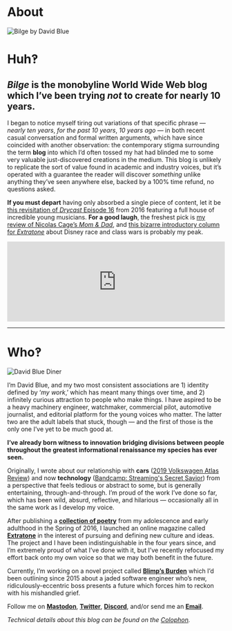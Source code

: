 # About

![Bilge by David Blue](https://i.snap.as/kT0kagG.png)

# Huh‽

## *Bilge* is the monobyline World Wide Web blog which I’ve been trying *not* to create for nearly 10 years.

I began to notice myself tiring out variations of that specific phrase — *nearly ten years*, *for the past 10 years*, *10 years ago* — in both recent casual conversation and formal written arguments, which have since coincided with another observation: the contemporary stigma surrounding the term **blog** into which I’d often tossed my hat had blinded me to some very valuable just-discovered creations in the medium. This blog is unlikely to replicate the sort of value found in academic and industry voices, but it’s operated with a guarantee the reader will discover *something* unlike anything they’ve seen anywhere else, backed by a 100% time refund, no questions asked.

**If you must depart** having only absorbed a single piece of content, let it be [this revisitation of *Drycast* Episode 16](https://anchor.fm/extratone/episodes/Juke-Master-Samantha-Carter-and-the-Producers-Extravaganza-e1neqc/a-a4674c) from 2016 featuring a full house of incredible young musicians. **For a good laugh**, the freshest pick is [my review of Nicolas Cage’s *Mom & Dad*](https://extratone.com/mom-and-dad-film-review), and [this bizarre introductory column for *Extratone*](https://extratone.com/johnny-tsunami-smart-house-slavery) about Disney race and class wars is probably my peak.

<iframe sandbox="allow-same-origin allow-scripts allow-top-navigation allow-popups allow-forms" scrolling=no width="100%" height="185" frameborder="0" src="https://embed.radiopublic.com/e?if=extratone-radio-WYDa1L&ge=s1!f76e4396345722808b3064eb45ca7053ea92f219"></iframe>

---

# Who‽

![David Blue Diner](https://i.snap.as/gZajpYw.jpeg)

I’m David Blue, and my two most consistent associations are 1) identity defined by ‘*my work*,’ which has meant many things over time, and 2) infinitely curious attraction to people who make things. I have aspired to be a heavy machinery engineer, watchmaker, commercial pilot, automotive journalist, and editorial platform for the young voices who matter. The latter two are the adult labels that stuck, though — and the first of those is the only one I’ve yet to be much good at.

**I’ve already born witness to innovation bridging divisions between people throughout the greatest informational renaissance my species has ever seen.**

Originally, I wrote about our relationship with **cars** ([2019 Volkswagen Atlas Review](https://dieselgoth.com/2019-volkswagen-atlas-sel-vr6-review)) and now **technology** ([Bandcamp: Streaming's Secret Savior](https://bilge.world/bandcamp-streaming-music)) from a perspective that feels tedious or abstract to some, but is generally entertaining, through-and-through. I’m proud of the work I’ve done so far, which has been wild, absurd, reflective, and hilarious — occasionally all in the same work as I develop my voice.

After publishing a [**collection of poetry**](http://bit.ly/Feebles) from my adolescence and early adulthood in the Spring of 2016, I launched an online magazine called [**Extratone**](http://extratone.com) in the interest of pursuing and defining new culture and ideas. The project and I have been indistinguishable in the four years since, and I’m extremely proud of what I’ve done with it, but I’ve recently refocused my effort back onto my own voice so that we may both benefit in the future.

Currently, I’m working on a novel project called [**Blimp’s Burden**](https://bilge.world/blimps-burden-chapter-6) which I’d been outlining since 2015 about a jaded software engineer who’s new, ridiculously-eccentric boss presents a future which forces him to reckon with his mishandled grief.

Follow me on [**Mastodon**](https://mastodon.social/@DavidBlue), [**Twitter**](http://twitter.com/neoyokel), [**Discord**](http://bit.ly/holeguest), and/or send me an [**Email**](mailto:davidblue@extratone.com).

<!--emailsub-->

*Technical details about this blog can be found on the [Colophon](https://bilge.world/colophon).*